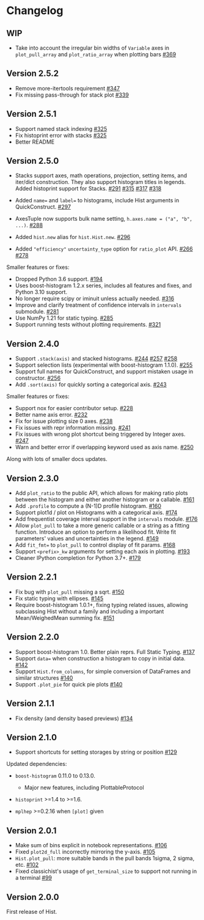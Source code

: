 # Changelog

## WIP
* Take into account the irregular bin widths of `Variable` axes in
  `plot_pull_array` and `plot_ratio_array` when plotting bars
  [#369](https://github.com/scikit-hep/hist/pull/369)

## Version 2.5.2

* Remove more-itertools requirement
  [#347](https://github.com/scikit-hep/hist/pull/347)
* Fix missing pass-through for stack plot
  [#339](https://github.com/scikit-hep/hist/pull/339)

## Version 2.5.1

* Support named stack indexing
  [#325](https://github.com/scikit-hep/hist/pull/325)
* Fix histoprint error with stacks
  [#325](https://github.com/scikit-hep/hist/pull/325)
* Better README

## Version 2.5.0

* Stacks support axes, math operations, projection, setting items, and
  iter/dict construction. They also support histogram titles in
  legends. Added histoprint support for Stacks.
  [#291](https://github.com/scikit-hep/hist/pull/291)
  [#315](https://github.com/scikit-hep/hist/pull/315)
  [#317](https://github.com/scikit-hep/hist/pull/317)
  [#318](https://github.com/scikit-hep/hist/pull/318)

* Added `name=` and `label=` to histograms, include Hist arguments in
  QuickConstruct. [#297](https://github.com/scikit-hep/hist/pull/297)

* AxesTuple now supports bulk name setting,
  `h.axes.name = ("a", "b", ...)`.
  [#288](https://github.com/scikit-hep/hist/pull/288)

* Added `hist.new` alias for `hist.Hist.new`.
  [#296](https://github.com/scikit-hep/hist/pull/296)

* Added `"efficiency"` `uncertainty_type` option for `ratio_plot` API.
  [#266](https://github.com/scikit-hep/hist/pull/266)
  [#278](https://github.com/scikit-hep/hist/pull/278)

Smaller features or fixes:

* Dropped Python 3.6 support.
  [#194](https://github.com/scikit-hep/hist/pull/194)
* Uses boost-histogram 1.2.x series, includes all features and fixes,
  and Python 3.10 support.
* No longer require scipy or iminuit unless actually needed.
  [#316](https://github.com/scikit-hep/hist/pull/316)
* Improve and clarify treatment of confidence intervals in `intervals`
  submodule.
  [#281](https://github.com/scikit-hep/hist/pull/281)
* Use NumPy 1.21 for static typing.
  [#285](https://github.com/scikit-hep/hist/pull/285)
* Support running tests without plotting requirements.
  [#321](https://github.com/scikit-hep/hist/pull/321)

## Version 2.4.0

* Support `.stack(axis)` and stacked histograms.
  [#244](https://github.com/scikit-hep/hist/pull/244)
  [#257](https://github.com/scikit-hep/hist/pull/257)
  [#258](https://github.com/scikit-hep/hist/pull/258)
* Support selection lists (experimental with boost-histogram 1.1.0).
  [#255](https://github.com/scikit-hep/hist/pull/255)
* Support full names for QuickConstruct, and support mistaken usage in
  constructor. [#256](https://github.com/scikit-hep/hist/pull/256)
* Add `.sort(axis)` for quickly sorting a categorical axis.
  [#243](https://github.com/scikit-hep/hist/pull/243)

Smaller features or fixes:

* Support nox for easier contributor setup.
  [#228](https://github.com/scikit-hep/hist/pull/228)
* Better name axis error.
  [#232](https://github.com/scikit-hep/hist/pull/232)
* Fix for issue plotting size 0 axes.
  [#238](https://github.com/scikit-hep/hist/pull/238)
* Fix issues with repr information missing.
  [#241](https://github.com/scikit-hep/hist/pull/241)
* Fix issues with wrong plot shortcut being triggered by Integer axes.
  [#247](https://github.com/scikit-hep/hist/pull/247)
* Warn and better error if overlapping keyword used as axis name.
  [#250](https://github.com/scikit-hep/hist/pull/250)

Along with lots of smaller docs updates.

## Version 2.3.0

* Add `plot_ratio` to the public API, which allows for making ratio
  plots between the histogram and either another histogram or a
  callable. [#161](https://github.com/scikit-hep/hist/pull/161)
* Add `.profile` to compute a (N-1)D profile histogram.
  [#160](https://github.com/scikit-hep/hist/pull/160)
* Support plot1d / plot on Histograms with a categorical axis.
  [#174](https://github.com/scikit-hep/hist/pull/174)
* Add frequentist coverage interval support in the `intervals` module.
  [#176](https://github.com/scikit-hep/hist/pull/176)
* Allow `plot_pull` to take a more generic callable or a string as a
  fitting function. Introduce an option to perform a likelihood fit.
  Write fit parameters' values and uncertainties in the legend.
  [#149](https://github.com/scikit-hep/hist/pull/149)
* Add `fit_fmt=` to `plot_pull` to control display of fit params.
  [#168](https://github.com/scikit-hep/hist/pull/168)
* Support `<prefix>_kw` arguments for setting each axis in plotting.
  [#193](https://github.com/scikit-hep/hist/pull/193)
* Cleaner IPython completion for Python 3.7+.
  [#179](https://github.com/scikit-hep/hist/pull/179)

## Version 2.2.1

* Fix bug with `plot_pull` missing a sqrt.
  [#150](https://github.com/scikit-hep/hist/pull/150)
* Fix static typing with ellipses.
  [#145](https://github.com/scikit-hep/hist/pull/145)
* Require boost-histogram 1.0.1+, fixing typing related issues,
  allowing subclassing Hist without a family and including a important
  Mean/WeighedMean summing fix.
  [#151](https://github.com/scikit-hep/hist/pull/151)

## Version 2.2.0

* Support boost-histogram 1.0. Better plain reprs. Full Static Typing.
  [#137](https://github.com/scikit-hep/hist/pull/137)
* Support `data=` when construction a histogram to copy in initial
  data. [#142](https://github.com/scikit-hep/hist/pull/142)
* Support `Hist.from_columns`, for simple conversion of DataFrames and
  similar structures
  [#140](https://github.com/scikit-hep/hist/pull/140)
* Support `.plot_pie` for quick pie plots
  [#140](https://github.com/scikit-hep/hist/pull/140)

## Version 2.1.1

* Fix density (and density based previews)
  [#134](https://github.com/scikit-hep/hist/pull/134)

## Version 2.1.0

* Support shortcuts for setting storages by string or position
  [#129](https://github.com/scikit-hep/hist/pull/129)

Updated dependencies:

* `boost-histogram` 0.11.0 to 0.13.0.
  * Major new features, including PlottableProtocol

* `histoprint` >=1.4 to >=1.6.

* `mplhep` >=0.2.16 when `[plot]` given

## Version 2.0.1

* Make sum of bins explicit in notebook representations.
  [#106](https://github.com/scikit-hep/hist/pull/106)
* Fixed `plot2d_full` incorrectly mirroring the y-axis.
  [#105](https://github.com/scikit-hep/hist/pull/105)
* `Hist.plot_pull`: more suitable bands in the pull bands 1sigma, 2
  sigma, etc. [#102](https://github.com/scikit-hep/hist/pull/102)
* Fixed classichist's usage of `get_terminal_size` to support not running in
  a terminal [#99](https://github.com/scikit-hep/hist/pull/99)

## Version 2.0.0

First release of Hist.
